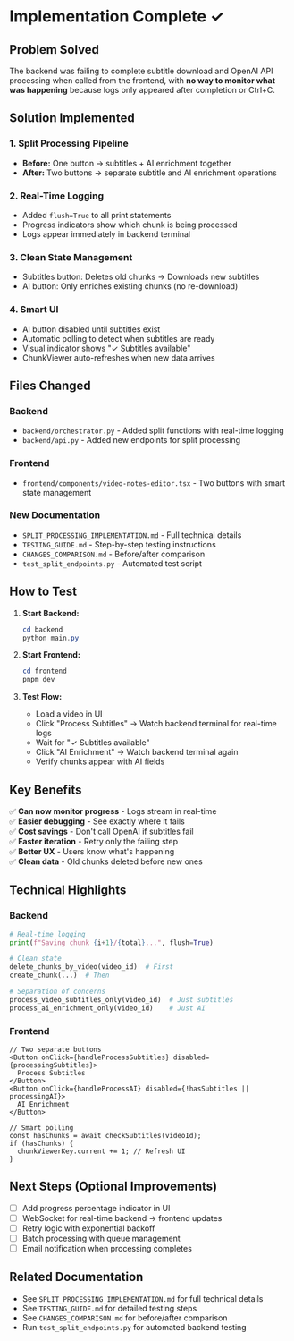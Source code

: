 # Implementation Complete ✓

## Problem Solved

The backend was failing to complete subtitle download and OpenAI API processing when called from the frontend, with **no way to monitor what was happening** because logs only appeared after completion or Ctrl+C.

## Solution Implemented

### 1. Split Processing Pipeline

- **Before:** One button → subtitles + AI enrichment together
- **After:** Two buttons → separate subtitle and AI enrichment operations

### 2. Real-Time Logging

- Added `flush=True` to all print statements
- Progress indicators show which chunk is being processed
- Logs appear immediately in backend terminal

### 3. Clean State Management

- Subtitles button: Deletes old chunks → Downloads new subtitles
- AI button: Only enriches existing chunks (no re-download)

### 4. Smart UI

- AI button disabled until subtitles exist
- Automatic polling to detect when subtitles are ready
- Visual indicator shows "✓ Subtitles available"
- ChunkViewer auto-refreshes when new data arrives

## Files Changed

### Backend

- `backend/orchestrator.py` - Added split functions with real-time logging
- `backend/api.py` - Added new endpoints for split processing

### Frontend

- `frontend/components/video-notes-editor.tsx` - Two buttons with smart state management

### New Documentation

- `SPLIT_PROCESSING_IMPLEMENTATION.md` - Full technical details
- `TESTING_GUIDE.md` - Step-by-step testing instructions
- `CHANGES_COMPARISON.md` - Before/after comparison
- `test_split_endpoints.py` - Automated test script

## How to Test

1. **Start Backend:**

   ```powershell
   cd backend
   python main.py
   ```

2. **Start Frontend:**

   ```powershell
   cd frontend
   pnpm dev
   ```

3. **Test Flow:**
   - Load a video in UI
   - Click "Process Subtitles" → Watch backend terminal for real-time logs
   - Wait for "✓ Subtitles available"
   - Click "AI Enrichment" → Watch backend terminal again
   - Verify chunks appear with AI fields

## Key Benefits

✅ **Can now monitor progress** - Logs stream in real-time  
✅ **Easier debugging** - See exactly where it fails  
✅ **Cost savings** - Don't call OpenAI if subtitles fail  
✅ **Faster iteration** - Retry only the failing step  
✅ **Better UX** - Users know what's happening  
✅ **Clean data** - Old chunks deleted before new ones

## Technical Highlights

### Backend

```python
# Real-time logging
print(f"Saving chunk {i+1}/{total}...", flush=True)

# Clean state
delete_chunks_by_video(video_id)  # First
create_chunk(...)  # Then

# Separation of concerns
process_video_subtitles_only(video_id)  # Just subtitles
process_ai_enrichment_only(video_id)    # Just AI
```

### Frontend

```tsx
// Two separate buttons
<Button onClick={handleProcessSubtitles} disabled={processingSubtitles}>
  Process Subtitles
</Button>
<Button onClick={handleProcessAI} disabled={!hasSubtitles || processingAI}>
  AI Enrichment
</Button>

// Smart polling
const hasChunks = await checkSubtitles(videoId);
if (hasChunks) {
  chunkViewerKey.current += 1; // Refresh UI
}
```

## Next Steps (Optional Improvements)

- [ ] Add progress percentage indicator in UI
- [ ] WebSocket for real-time backend → frontend updates
- [ ] Retry logic with exponential backoff
- [ ] Batch processing with queue management
- [ ] Email notification when processing completes

## Related Documentation

- See `SPLIT_PROCESSING_IMPLEMENTATION.md` for full technical details
- See `TESTING_GUIDE.md` for detailed testing steps
- See `CHANGES_COMPARISON.md` for before/after comparison
- Run `test_split_endpoints.py` for automated backend testing
